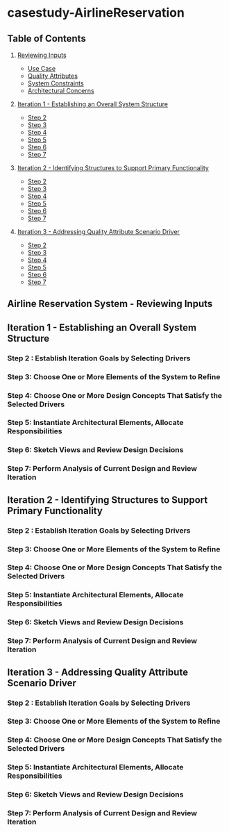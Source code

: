 # casestudy-AirlineReservation

## Table of Contents
1) [Reviewing Inputs](#reviewinputs)
    * [Use Case]()
    * [Quality Attributes]()
    * [System Constraints]()
    * [Architectural Concerns]()

2) [Iteration 1 - Establishing an Overall System Structure](#iteration1)
    * [Step 2](#i1-step2)
    * [Step 3](#i1-step3)
    * [Step 4](#i1-step4)
    * [Step 5](#i1-step5)
    * [Step 6](#i1-step6)
    * [Step 7](#i1-step7)

3) [Iteration 2 - Identifying Structures to Support Primary Functionality](#iteration2)
    * [Step 2](#i2-step2)
    * [Step 3](#i2-step3)
    * [Step 4](#i2-step4)
    * [Step 5](#i2-step5)
    * [Step 6](#i2-step6)
    * [Step 7](#i2-step7)

4) [Iteration 3 - Addressing Quality Attribute Scenario Driver](#iteration3)
    * [Step 2](#i3-step2)
    * [Step 3](#i3-step3)
    * [Step 4](#i3-step4)
    * [Step 5](#i3-step5)
    * [Step 6](#i3-step6)
    * [Step 7](#i3-step7)

<!-- -------------------------------------------------------------------------------- -->
<div id='reviewinputs'/>

## Airline Reservation System - Reviewing Inputs
<!-- -------------------------------------------------------------------------------- -->

<div id='ri-usecase'/>

<div id='ri-qualattr'/>

<div id='ri-sysconst'/>

<div id='ri-archconc'/>


<!-- -------------------------------------------------------------------------------- -->
<div id='iteration1'/>

## Iteration 1 - Establishing an Overall System Structure
<!-- -------------------------------------------------------------------------------- -->

<div id='i1-step2'/>

### Step 2 : Establish Iteration Goals by Selecting Drivers



<div id='i1-step3'/>

### Step 3: Choose One or More Elements of the System to Refine



<div id='i1-step4'/>

### Step 4: Choose One or More Design Concepts That Satisfy the Selected Drivers



<div id='i1-step5'/>

### Step 5: Instantiate Architectural Elements, Allocate Responsibilities



<div id='i1-step6'/>

### Step 6: Sketch Views and Review Design Decisions



<div id='i1-step7'/>

### Step 7: Perform Analysis of Current Design and Review Iteration




<!-- -------------------------------------------------------------------------------- -->
<div id='iteration2'/>

## Iteration 2 - Identifying Structures to Support Primary Functionality
<!-- -------------------------------------------------------------------------------- -->

<div id='i2-step2'/>

### Step 2 : Establish Iteration Goals by Selecting Drivers



<div id='i2-step3'/>

### Step 3: Choose One or More Elements of the System to Refine



<div id='i2-step4'/>

### Step 4: Choose One or More Design Concepts That Satisfy the Selected Drivers



<div id='i2-step5'/>

### Step 5: Instantiate Architectural Elements, Allocate Responsibilities



<div id='i2-step6'/>

### Step 6: Sketch Views and Review Design Decisions



<div id='i2-step7'/>

### Step 7: Perform Analysis of Current Design and Review Iteration


<!-- -------------------------------------------------------------------------------- -->
<div id='iteration3'/>

## Iteration 3 - Addressing Quality Attribute Scenario Driver
<!-- -------------------------------------------------------------------------------- -->

<div id='i3-step2'/>

### Step 2 : Establish Iteration Goals by Selecting Drivers



<div id='i3-step3'/>

### Step 3: Choose One or More Elements of the System to Refine



<div id='i3-step4'/>

### Step 4: Choose One or More Design Concepts That Satisfy the Selected Drivers



<div id='i3-step5'/>

### Step 5: Instantiate Architectural Elements, Allocate Responsibilities



<div id='i3-step6'/>

### Step 6: Sketch Views and Review Design Decisions



<div id='i3-step7'/>

### Step 7: Perform Analysis of Current Design and Review Iteration
